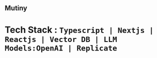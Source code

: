 ## Mutiny 

# Tech Stack : `Typescript | Nextjs | Reactjs | Vector DB | LLM Models:OpenAI | Replicate`